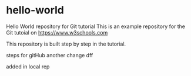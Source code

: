 # hello-world
Hello World repository for Git tutorial
This is an example repository for the Git tutoial on https://www.w3schools.com

This repository is built step by step in the tutorial.


steps for gitHub
another change
dff


added in local rep
